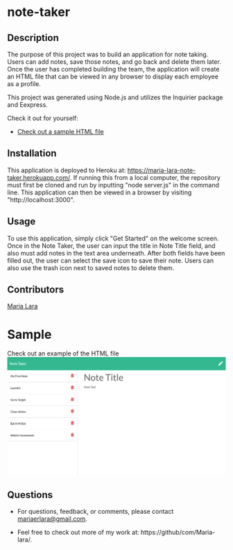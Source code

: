 # note-taker

## Description
The purpose of this project was to build an application for note taking. Users can add notes, save those notes, and go back and delete them later. Once the user has completed building the team, the application will create an HTML file that can be viewed in any browser to display each employee as a profile.

This project was generated using Node.js and utilizes the Inquirier package and Eexpress.

Check it out for yourself:
* [Check out a sample HTML file](https://maria-lara-note-taker.herokuapp.com/)

## Installation
This application is deployed to Heroku at: https://maria-lara-note-taker.herokuapp.com/. If running this from a local computer, the repository must first be cloned and run by inputting "node server.js" in the command line. This application can then be viewed in a browser by visiting "http://localhost:3000".

## Usage
To use this application, simply click "Get Started" on the welcome screen. Once in the Note Taker, the user can input the title in Note Title field, and also must add notes in the text area underneath. After both fields have been filled out, the user can select the save icon to save their note. Users can also use the trash icon next to saved notes to delete them.

## Contributors
[Maria Lara](https://github/com/Maria-lara/)


# Sample
Check out an example of the HTML file ![screenshot of html](https://github.com/maria-lara/note-taker/blob/main/public/assets/Screen%20Shot%202021-03-11%20at%209.19.35%20PM.png)

## Questions
* For questions, feedback, or comments, please contact mariaerlara@gmail.com.

* Feel free to check out more of my work at: https://github/com/Maria-lara/.
